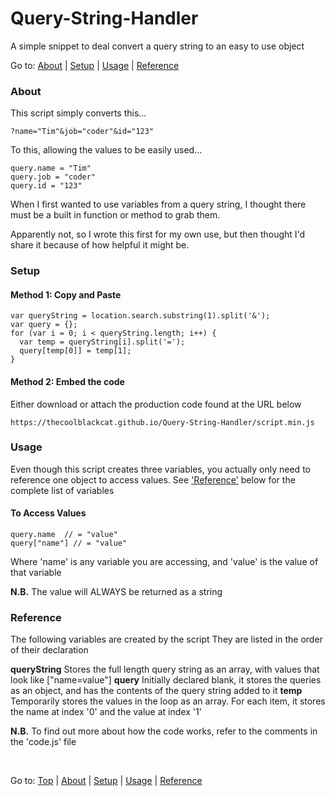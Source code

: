 # Query-String-Handler
A simple snippet to deal convert a query string to an easy to use object

Go to: [About](#about) | [Setup](#setup) | [Usage](#usage) | [Reference](#reference)

### About
This script simply converts this...

    ?name="Tim"&job="coder"&id="123"
    
To this, allowing the values to be easily used...

    query.name = "Tim"
    query.job = "coder"
    query.id = "123"
When I first wanted to use variables from a query string, I thought there must be a built in function or method to grab them.

Apparently not, so I wrote this first for my own use, but then thought I'd share it because of how helpful it might be.

### Setup
#### Method 1: Copy and Paste

    var queryString = location.search.substring(1).split('&');
    var query = {};
    for (var i = 0; i < queryString.length; i++) {
      var temp = queryString[i].split('=');
      query[temp[0]] = temp[1];
    }
    
#### Method 2: Embed the code
Either download or attach the production code found at the URL below

    https://thecoolblackcat.github.io/Query-String-Handler/script.min.js

### Usage
Even though this script creates three variables, you actually only need to reference one object to access values.
See ['Reference'](#reference) below for the complete list of variables

#### To Access Values
    query.name  // = "value"
    query["name"] // = "value"
    
Where 'name' is any variable you are accessing, and 'value' is the value of that variable

**N.B.** The value will ALWAYS be returned as a string

### Reference
The following variables are created by the script
They are listed in the order of their declaration

**queryString** Stores the full length query string as an array, with values that look like ["name=value"]
**query** Initially declared blank, it stores the queries as an object, and has the contents of the query string added to it
**temp** Temporarily stores the values in the loop as an array. For each item, it stores the name at index '0' and the value at index '1'

**N.B.** To find out more about how the code works, refer to the comments in the 'code.js' file

&nbsp;

Go to: [Top](#) | [About](#about) | [Setup](#setup) | [Usage](#usage) | [Reference](#reference)
